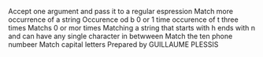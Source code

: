Accept one argument and pass it to a regular espression
Match more occurrence of a string
Occurence od b 0 or 1 time
occurence of t three times
Matchs 0 or mor times
Matching a string that starts with h ends with n and can have any single character in betwween
Match the ten phone numbeer
Match capital letters
Prepared by GUILLAUME PLESSIS
